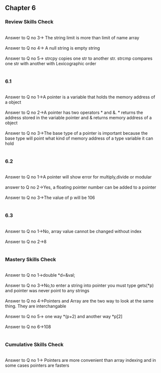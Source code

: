 ## Chapter 6

### Review Skills Check

<br/>
Answer to Q no 3-> The string limit is more than limit of name array<br/>
<br/>
Answer to Q no 4-> A null string is empty string<br/>
<br/>
Answer to Q no 5-> strcpy copies one str to another str. strcmp compares one str with another with Lexicographic order<br/>
<br/>

### 6.1

<br/>
Answer to Q no 1->A pointer is a variable that holds the memory address of a object<br/>
<br/>
Answer to Q no 2->A pointer has two operators * and &. * returns the address stored in the variable pointer and & returns memory address of a object<br/>
<br/>
Answer to Q no 3->The base type of a pointer is important because the base type will point what kind of memory address of a type variable it can hold<br/>
<br/>

### 6.2

<br/>
Answer to Q no 1->A pointer will show error for multiply,divide or modular<br/>
<br/>
answer to Q no 2->Yes, a floating pointer number can be added to a pointer<br/>
<br/>
Answer to Q no 3->The value of p will be 106<br>
<br/>

### 6.3

<br/>
Answer to Q no 1->No, array value cannot be changed without index<br/>
<br/>
Answer to Q no 2->8<br/>
<br/>

### Mastery Skills Check

<br/>
Answer to Q no 1->double *d=&val;<br/>
<br/>
Answer to Q no 3->No,to enter a string into pointer you must type gets(*p) and pointer was never point to any strings<br/>
<br/>
Answer to Q no 4->Pointers and Array are the two way to look at the same thing. They are interchangable<br/>
<br/>
Answer to Q no 5-> one way *(p+2) and another way *p[2]<br/>
<br/>
Answer to Q no 6->108<br/>
<br/>

### Cumulative Skills Check

<br/>
Answer to Q no 1-> Pointers are more convenient than array indexing and in some cases pointers are fasters<br/>